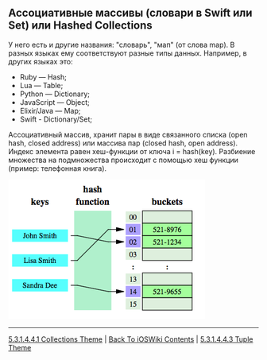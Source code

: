 ## Ассоциативные массивы (словари в Swift или Set) или Hashed Collections

У него есть и другие названия: "словарь", "мап" (от слова map). В разных языках ему соответствуют разные типы данных. Например, в других языках это:

* Ruby — Hash;
* Lua — Table;
* Python — Dictionary;
* JavaScript — Object;
* Elixir/Java — Map;
* Swift - Dictionary/Set;

Ассоциативный массив, хранит пары в виде связанного списка (open hash, closed address) или массива пар (closed hash, open address). Индекс элемента равен хеш-функции от ключа i = hash(key). Разбиение множества на подмножества происходит с помощью хеш функции (пример: телефонная книга).

![hash table](https://github.com/eldaroid/pictures/blob/master/iOSWiki/Swift/hash_table.png?raw=true)

---

[5.3.1.4.4.1 Collections Theme](./5.3.1.4.4.1%20Collections.md) | [Back To iOSWiki Contents](https://github.com/eldaroid/iOSWiki) | [5.3.1.4.4.3 Tuple Theme](./5.3.1.4.4.3%20Tuple.md)